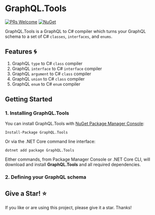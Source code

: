 # GraphQL.Tools

[![PRs Welcome](https://img.shields.io/badge/PRs-welcome-brightgreen.svg)](http://makeapullrequest.com)
[![NuGet](https://img.shields.io/nuget/vpre/mediatr.svg)](https://www.nuget.org/packages/graphql.tools)

GraphQL.Tools is a GraphQL to C# compiler which turns your GraphQL schema to a set of C# `classes`, `interfaces`, and `enums`.

## Features 🌀
1. GraphQL `type` to C# `class` compiler
2. GraphQL `interface` to C# `interface` compiler
3. GraphQL `argument` to C# `class` compiler
4. GraphQL `union` to C# `class` compiler
5. GraphQL `enum` to C# `enum` compiler

## Getting Started

### 1. Installing GraphQL.Tools
You can install GraphQL.Tools with [NuGet Package Manager Console](https://www.nuget.org/packages/MediatR):

    Install-Package GraphQL.Tools
    
Or via the .NET Core command line interface:

    dotnet add package GraphQL.Tools
    
Either commands, from Package Manager Console or .NET Core CLI, will download and install **GraphQL.Tools** and all required dependencies.

### 2. Defining your GraphQL schema


## Give a Star! :star:

If you like or are using this project, please give it a star. Thanks!
